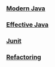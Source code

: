 ### [Modern Java](./src/main/java/modern/java/README.md)
### [Effective Java](./src/main/java/effective/java/README.md)
### [Junit](./src/main/java/junit/README.md)
### [Refactoring](./src/main/java/refactoring/README.md)

